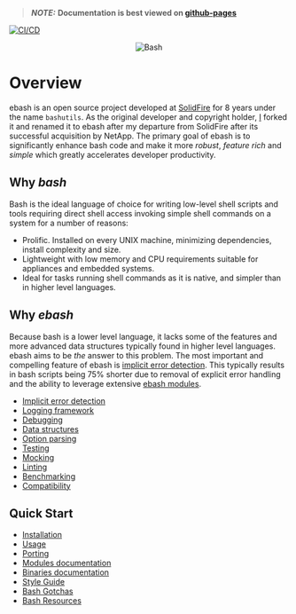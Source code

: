 > **_NOTE:_** **Documentation is best viewed on [github-pages](https://elibs.github.io/ebash)**

[![CI/CD](https://github.com/elibs/ebash/workflows/CI/CD/badge.svg?branch=master)](https://github.com/elibs/ebash/actions?query=workflow%3ACI%2FCD+branch%3Amaster)

<p align="center">
    <img alt="Bash" src="https://raw.githubusercontent.com/odb/official-bash-logo/master/assets/Logos/Identity/PNG/BASH_logo-transparent-bg-color.png">
</p>

# Overview

ebash is an open source project developed at [SolidFire](https://www.solidfire.com) for 8 years under the name `bashutils`. As the original developer
and copyright holder, [I](https://github.com/marshall-mcmullen) forked it and renamed it to ebash after my departure from SolidFire after its successful
acquisition by NetApp. The primary goal of ebash is to significantly enhance bash code and make it more *robust*,
*feature rich* and *simple* which greatly accelerates developer productivity.

## Why _bash_

Bash is the ideal language of choice for writing low-level shell scripts and tools requiring direct shell access
invoking simple shell commands on a system for a number of reasons:

* Prolific. Installed on every UNIX machine, minimizing dependencies, install complexity and size.
* Lightweight with low memory and CPU requirements suitable for appliances and embedded systems.
* Ideal for tasks running shell commands as it is native, and simpler than in higher level languages.

## Why _ebash_

Because bash is a lower level language, it lacks some of the features and more advanced data structures typically found
in higher level languages. ebash aims to be _the_ answer to this problem. The most important and compelling feature of
ebash is [implicit error detection](doc/implicit-error-detection.md). This typically results in bash scripts being 75% shorter due to removal of explicit
error handling and the ability to leverage extensive [ebash modules](doc/modules/index).

* [Implicit error detection](doc/implicit-error-detection.md)
* [Logging framework](doc/logging.md)
* [Debugging](doc/debugging.md)
* [Data structures](doc/data-structures.md)
* [Option parsing](doc/opt.md)
* [Testing](doc/etest.md)
* [Mocking](doc/emock.md)
* [Linting](doc/binaries/bashlint.md)
* [Benchmarking](doc/binaries/ebench.md)
* [Compatibility](doc/compatibility.md)

## Quick Start

* [Installation](doc/installation.md)
* [Usage](doc/usage.md)
* [Porting](doc/porting.md)
* [Modules documentation](doc/modules/index.md)
* [Binaries documentation](doc/binaries/index.md)
* [Style Guide](doc/style.md)
* [Bash Gotchas](doc/gotchas.md)
* [Bash Resources](doc/links.md)
